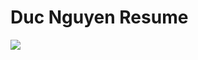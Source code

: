 # Duc Nguyen Resume

[![](https://img.shields.io/badge/PDF-Download-1abc9c?style=for-the-badge)](https://github.com/vanduc1102/resume/releases/latest/download/duc_nguyen_resume.pdf)